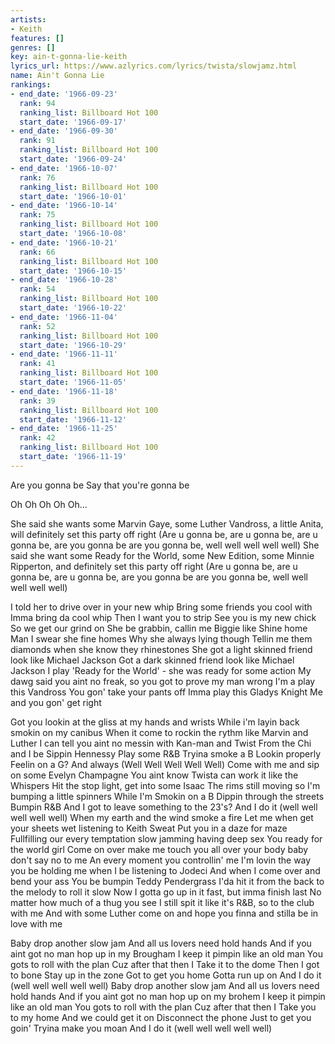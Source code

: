 ```yaml
---
artists:
- Keith
features: []
genres: []
key: ain-t-gonna-lie-keith
lyrics_url: https://www.azlyrics.com/lyrics/twista/slowjamz.html
name: Ain't Gonna Lie
rankings:
- end_date: '1966-09-23'
  rank: 94
  ranking_list: Billboard Hot 100
  start_date: '1966-09-17'
- end_date: '1966-09-30'
  rank: 91
  ranking_list: Billboard Hot 100
  start_date: '1966-09-24'
- end_date: '1966-10-07'
  rank: 76
  ranking_list: Billboard Hot 100
  start_date: '1966-10-01'
- end_date: '1966-10-14'
  rank: 75
  ranking_list: Billboard Hot 100
  start_date: '1966-10-08'
- end_date: '1966-10-21'
  rank: 66
  ranking_list: Billboard Hot 100
  start_date: '1966-10-15'
- end_date: '1966-10-28'
  rank: 54
  ranking_list: Billboard Hot 100
  start_date: '1966-10-22'
- end_date: '1966-11-04'
  rank: 52
  ranking_list: Billboard Hot 100
  start_date: '1966-10-29'
- end_date: '1966-11-11'
  rank: 41
  ranking_list: Billboard Hot 100
  start_date: '1966-11-05'
- end_date: '1966-11-18'
  rank: 39
  ranking_list: Billboard Hot 100
  start_date: '1966-11-12'
- end_date: '1966-11-25'
  rank: 42
  ranking_list: Billboard Hot 100
  start_date: '1966-11-19'
---
```



Are you gonna be 
Say that you're gonna be


Oh Oh Oh Oh Oh...


She said she wants some Marvin Gaye, some Luther Vandross, a little Anita, will definitely set this party off right
(Are u gonna be, are u gonna be, are u gonna be, are you gonna be are you gonna be, well well well well well)
She said she want some Ready for the World, some New Edition, some Minnie Ripperton, and definitely set this party off right 
(Are u gonna be, are u gonna be, are u gonna be, are you gonna be are you gonna be, well well well well well)


I told her to drive over in your new whip
Bring some friends you cool with
Imma bring da cool whip
Then I want you to strip
See you is my new chick
So we get our grind on
She be grabbin, callin me Biggie like Shine home
Man I swear she fine homes
Why she always lying though
Tellin me them diamonds when she know they rhinestones
She got a light skinned friend look like Michael Jackson
Got a dark skinned friend look like Michael Jackson
I play 'Ready for the World' - she was ready for some action
My dawg said you aint no freak, so you got to prove my man wrong
I'm a play this Vandross 
You gon' take your pants off
Imma play this Gladys Knight
Me and you gon' get right




Got you lookin at the gliss at my hands and wrists
While i'm layin back smokin on my canibus
When it come to rockin the rythm like Marvin and Luther 
I can tell you aint no messin with Kan-man and Twist
From the Chi and I be
Sippin Hennessy
Play some R&B
Tryina smoke a B
Lookin properly
Feelin on a G?
And always (Well Well Well Well Well)
Come with me and sip on some Evelyn Champagne
You aint know Twista can work it like the Whispers
Hit the stop light, get into some Isaac
The rims still moving so I'm bumping a little spinners
While I'm
Smokin on a B
Dippin through the streets
Bumpin R&B
And I got to leave
something to the 23's?
And I do it (well well well well well)
When my earth and the wind smoke a fire
Let me when get your sheets wet listening to Keith Sweat
Put you in a daze for maze
Fullfilling our every temptation slow jamming having deep sex
You ready for the world girl 
Come on over make me touch you all over your body baby don't say no to me
An every moment you controllin' me I'm lovin the way you be holding me when I be listening to Jodeci
And when I come over and bend your ass
You be bumpin Teddy Pendergrass
I'da hit it from the back to the melody to roll it slow
Now I gotta go up in it fast, but imma finish last
No matter how much of a thug you see
I still spit it like it's R&B, so to the club with me
And with some Luther come on and hope you finna and stilla be in love with me




Baby drop another slow jam
And all us lovers need hold hands
And if you aint got no man hop up in my Brougham
I keep it pimpin like an old man
You gots to roll with the plan
Cuz after that then I
Take it to the dome
Then I got to bone
Stay up in the zone
Got to get you home
Gotta run up on
And I do it (well well well well well)
Baby drop another slow jam
And all us lovers need hold hands
And if you aint got no man hop up on my brohem
I keep it pimpin like an old man
You gots to roll with the plan
Cuz after that then I
Take you to my home
And we could get it on
Disconnect the phone
Just to get you goin' 
Tryina make you moan
And I do it (well well well well well)



